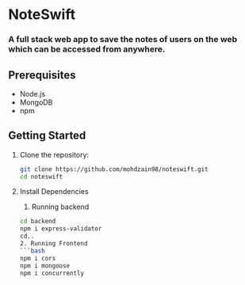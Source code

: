 # NoteSwift
### A full stack web app to save the notes of users on the web which can be accessed from anywhere.

## Prerequisites
- Node.js
- MongoDB
- npm

## Getting Started

1. Clone the repository:

   ```bash
   git clone https://github.com/mohdzain98/noteswift.git
   cd noteswift

2. Install Dependencies
   1. Running backend
   ```bash
   cd backend
   npm i express-validator
   cd..
   2. Running Frontend
   ```bash
   npm i cors
   npm i mongoose
   npm i concurrently
   
